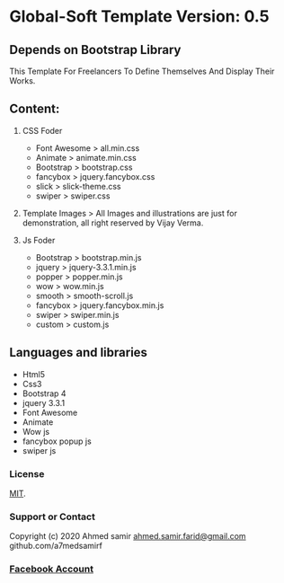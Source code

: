 # Global-Soft Template Version: 0.5

## Depends on  Bootstrap Library
This Template For Freelancers To Define Themselves And Display Their Works.

## Content:
1. CSS Foder
     - Font Awesome > all.min.css
     - Animate      > animate.min.css
     - Bootstrap    > bootstrap.css
     - fancybox     > jquery.fancybox.css
     - slick        > slick-theme.css
     - swiper       > swiper.css
    
2. Template Images > All Images and illustrations are just for demonstration, all right reserved by Vijay Verma.

3. Js Foder
     - Bootstrap  > bootstrap.min.js
     - jquery     > jquery-3.3.1.min.js	
     - popper     > popper.min.js
     - wow        > wow.min.js
     - smooth     > smooth-scroll.js
     - fancybox   > jquery.fancybox.min.js
     - swiper     > swiper.min.js	 
     - custom     > custom.js	  


 ## Languages and libraries  
 - Html5
 - Css3
 - Bootstrap 4
 - jquery 3.3.1
 - Font Awesome
 - Animate
 - Wow js
 - fancybox popup js
 - swiper js
 
    

### License

[MIT](https://github.com/a7medsamirf/Global-Soft/blob/master/LICENSE).

### Support or Contact
 Copyright (c) 2020 Ahmed samir  ahmed.samir.farid@gmail.com github.com/a7medsamirf
 
 ### [Facebook Account](https://www.facebook.com/a7med.samir.f)

